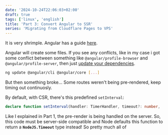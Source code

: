 ```yaml
---
date: '2024-10-24T22:06:03+02:00'
draft: true
tags: ['linux', 'english']
title: 'Part 3: Convert Angular to SSR'
series: 'Migrating from Cloudflare Pages to VPS'
---
```

It is very shrimple. Angular has a guide [here](https://angular.dev/guide/ssr).
<!--more-->
Angular will create some files. If you see any conflicts, like in my case i got some conflict between something like `@angular/profile-browser` and `@angular/profile-server`, then just [update your dependencies](https://angular.dev/cli/update).

```bash {filename="bash"}
ng update @angular/cli @angular/core [...]
```
But then something broke... Some routes weren't being pre-rendered, keep timing out continuosly.

By default, with CSR, there's this predefined `setInterval`:

```ts
declare function setInterval(handler: TimerHandler, timeout?: number, ...arguments: any[]): number;
```
Like I explained in Part 1, the pre-render is being handled on the server. So, this code must be server-side compatible and Node defaults this function to return a **`NodeJS.Timeout`** type instead! So pretty much all of